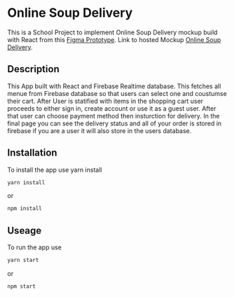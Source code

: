 # Online Soup Delivery

This is a School Project to implement Online Soup Delivery mockup build with React from this [Figma Prototype](https://www.figma.com/proto/ijGuWgLJCxmOTXo9GPjyeo/Online-Soup?node-id=27%3A170&scaling=scale-down). Link to hosted Mockup [Online Soup Delivery](mo-sal-ah-online-soup.surge.sh).

## Description 
This App built with React and Firebase Realtime database. This fetches all menue from Firebase database so that users can select one and coustumse their cart. After User is statified with items in the shopping cart user proceeds to either sign in, create account or use it as a guest user. After that user can choose payment method then insturction for delivery. In the final page you can see the delivery status and all of your order is stored in firebase if you are a user it will also store in the users database.  

## Installation

To install the app use yarn install

```bash
yarn install
```
or
```bash
npm install
```

## Useage

To run the app use
```bash
yarn start
```
or
```bash
npm start
```